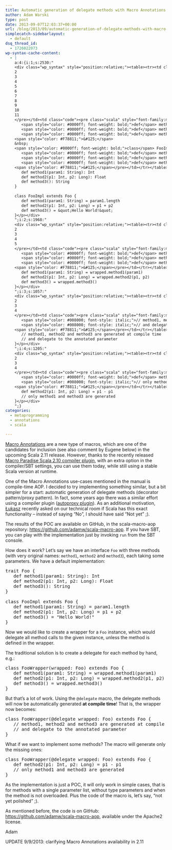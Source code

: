 ```yaml
---
title: Automatic generation of delegate methods with Macro Annotations
author: Adam Warski
type: post
date: 2013-09-07T12:03:37+00:00
url: /blog/2013/09/automatic-generation-of-delegate-methods-with-macro-annotations/
simplecatch-sidebarlayout:
  - default
dsq_thread_id:
  - 1726022073
wp-syntax-cache-content:
  - |
    a:4:{i:1;s:2530:"
    <div class="wp_syntax" style="position:relative;"><table><tr><td class="line_numbers"><pre>1
    2
    3
    4
    5
    6
    7
    8
    9
    10
    11
    </pre></td><td class="code"><pre class="scala" style="font-family:monospace;"><span style="color: #0000ff; font-weight: bold;">trait</span> Foo <span style="color: #F78811;">&#123;</span>
       <span style="color: #0000ff; font-weight: bold;">def</span> method1<span style="color: #F78811;">&#40;</span>param1<span style="color: #000080;">:</span> String<span style="color: #F78811;">&#41;</span><span style="color: #000080;">:</span> Int
       <span style="color: #0000ff; font-weight: bold;">def</span> method2<span style="color: #F78811;">&#40;</span>p1<span style="color: #000080;">:</span> Int, p2<span style="color: #000080;">:</span> Long<span style="color: #F78811;">&#41;</span><span style="color: #000080;">:</span> Float
       <span style="color: #0000ff; font-weight: bold;">def</span> method3<span style="color: #F78811;">&#40;</span><span style="color: #F78811;">&#41;</span><span style="color: #000080;">:</span> String
    <span style="color: #F78811;">&#125;</span>
    &nbsp;
    <span style="color: #0000ff; font-weight: bold;">class</span> FooImpl <span style="color: #0000ff; font-weight: bold;">extends</span> Foo <span style="color: #F78811;">&#123;</span>
       <span style="color: #0000ff; font-weight: bold;">def</span> method1<span style="color: #F78811;">&#40;</span>param1<span style="color: #000080;">:</span> String<span style="color: #F78811;">&#41;</span> <span style="color: #000080;">=</span> param1.<span style="color: #000000;">length</span>
       <span style="color: #0000ff; font-weight: bold;">def</span> method2<span style="color: #F78811;">&#40;</span>p1<span style="color: #000080;">:</span> Int, p2<span style="color: #000080;">:</span> Long<span style="color: #F78811;">&#41;</span> <span style="color: #000080;">=</span> p1 + p2
       <span style="color: #0000ff; font-weight: bold;">def</span> method3<span style="color: #F78811;">&#40;</span><span style="color: #F78811;">&#41;</span> <span style="color: #000080;">=</span> <span style="color: #6666FF;">&quot;Hello World!&quot;</span>
    <span style="color: #F78811;">&#125;</span></pre></td></tr></table><p class="theCode" style="display:none;">trait Foo {
       def method1(param1: String): Int
       def method2(p1: Int, p2: Long): Float
       def method3(): String
    }
    
    class FooImpl extends Foo {
       def method1(param1: String) = param1.length
       def method2(p1: Int, p2: Long) = p1 + p2
       def method3() = &quot;Hello World!&quot;
    }</p></div>
    ";i:2;s:1968:"
    <div class="wp_syntax" style="position:relative;"><table><tr><td class="line_numbers"><pre>1
    2
    3
    4
    5
    </pre></td><td class="code"><pre class="scala" style="font-family:monospace;"><span style="color: #0000ff; font-weight: bold;">class</span> FooWrapper<span style="color: #F78811;">&#40;</span>wrapped<span style="color: #000080;">:</span> Foo<span style="color: #F78811;">&#41;</span> <span style="color: #0000ff; font-weight: bold;">extends</span> Foo <span style="color: #F78811;">&#123;</span>
       <span style="color: #0000ff; font-weight: bold;">def</span> method1<span style="color: #F78811;">&#40;</span>param1<span style="color: #000080;">:</span> String<span style="color: #F78811;">&#41;</span> <span style="color: #000080;">=</span> wrapped.<span style="color: #000000;">method1</span><span style="color: #F78811;">&#40;</span>param1<span style="color: #F78811;">&#41;</span>
       <span style="color: #0000ff; font-weight: bold;">def</span> method2<span style="color: #F78811;">&#40;</span>p1<span style="color: #000080;">:</span> Int, p2<span style="color: #000080;">:</span> Long<span style="color: #F78811;">&#41;</span> <span style="color: #000080;">=</span> wrapped.<span style="color: #000000;">method2</span><span style="color: #F78811;">&#40;</span>p1, p2<span style="color: #F78811;">&#41;</span>
       <span style="color: #0000ff; font-weight: bold;">def</span> method3<span style="color: #F78811;">&#40;</span><span style="color: #F78811;">&#41;</span> <span style="color: #000080;">=</span> wrapped.<span style="color: #000000;">method3</span><span style="color: #F78811;">&#40;</span><span style="color: #F78811;">&#41;</span>
    <span style="color: #F78811;">&#125;</span></pre></td></tr></table><p class="theCode" style="display:none;">class FooWrapper(wrapped: Foo) extends Foo {
       def method1(param1: String) = wrapped.method1(param1)
       def method2(p1: Int, p2: Long) = wrapped.method2(p1, p2)
       def method3() = wrapped.method3()
    }</p></div>
    ";i:3;s:1057:"
    <div class="wp_syntax" style="position:relative;"><table><tr><td class="line_numbers"><pre>1
    2
    3
    4
    </pre></td><td class="code"><pre class="scala" style="font-family:monospace;"><span style="color: #0000ff; font-weight: bold;">class</span> FooWrapper<span style="color: #F78811;">&#40;</span><span style="color: #000080;">@</span>delegate wrapped<span style="color: #000080;">:</span> Foo<span style="color: #F78811;">&#41;</span> <span style="color: #0000ff; font-weight: bold;">extends</span> Foo <span style="color: #F78811;">&#123;</span>
       <span style="color: #008000; font-style: italic;">// method1, method2 and method3 are generated at compile time</span>
       <span style="color: #008000; font-style: italic;">// and delegate to the annotated parameter</span>
    <span style="color: #F78811;">&#125;</span></pre></td></tr></table><p class="theCode" style="display:none;">class FooWrapper(@delegate wrapped: Foo) extends Foo {
       // method1, method2 and method3 are generated at compile time
       // and delegate to the annotated parameter
    }</p></div>
    ";i:4;s:1205:"
    <div class="wp_syntax" style="position:relative;"><table><tr><td class="line_numbers"><pre>1
    2
    3
    4
    </pre></td><td class="code"><pre class="scala" style="font-family:monospace;"><span style="color: #0000ff; font-weight: bold;">class</span> FooWrapper<span style="color: #F78811;">&#40;</span><span style="color: #000080;">@</span>delegate wrapped<span style="color: #000080;">:</span> Foo<span style="color: #F78811;">&#41;</span> <span style="color: #0000ff; font-weight: bold;">extends</span> Foo <span style="color: #F78811;">&#123;</span>
       <span style="color: #0000ff; font-weight: bold;">def</span> method2<span style="color: #F78811;">&#40;</span>p1<span style="color: #000080;">:</span> Int, p2<span style="color: #000080;">:</span> Long<span style="color: #F78811;">&#41;</span> <span style="color: #000080;">=</span> p1 - p1
       <span style="color: #008000; font-style: italic;">// only method1 and method3 are generated</span>
    <span style="color: #F78811;">&#125;</span></pre></td></tr></table><p class="theCode" style="display:none;">class FooWrapper(@delegate wrapped: Foo) extends Foo {
       def method2(p1: Int, p2: Long) = p1 - p1
       // only method1 and method3 are generated
    }</p></div>
    ";}
categories:
  - metaprogramming
  - annotations
  - scala

---
```

[Macro Annotations][1] are a new type of macros, which are one of the candidates for inclusion (see also comment by Eugene below) in the upcoming Scala 2.11 release. However, thanks to the recently released [Macro Paradise Scala 2.10 compiler plugin][2], with an extra option in the compiler/SBT settings, you can use them today, while still using a stable Scala version at runtime.

One of the Macro Annotations use-cases mentioned in the manual is compile-time AOP. I decided to try implementing something similar, but a bit simpler for a start: automatic generation of delegate methods (decorator pattern/proxy pattern). In fact, some years ago there was a similar effort using a compiler plugin ([autoproxy plugin][3]). As an additional motivation, [Łukasz][4] recently asked on our technical room if Scala has this exact functionality &#8211; instead of saying &#8220;No&#8221;, I should have said &#8220;Not yet&#8221; ;).

The results of the POC are available on GitHub, in the scala-macro-aop repository: <https://github.com/adamw/scala-macro-aop>. If you have SBT, you can play with the implementation just by invoking `run` from the SBT console.

How does it work? Let&#8217;s say we have an interface `Foo` with three methods (with very original names: `method1`, `method2` and `method3`), each taking some parameters. We have a default implementation:

<pre lang="scala" line="1">trait Foo {
   def method1(param1: String): Int
   def method2(p1: Int, p2: Long): Float
   def method3(): String
}

class FooImpl extends Foo {
   def method1(param1: String) = param1.length
   def method2(p1: Int, p2: Long) = p1 + p2
   def method3() = "Hello World!"
}
</pre>

Now we would like to create a wrapper for a `Foo` instance, which would delegate all method calls to the given instance, unless the method is defined in the wrapper.

The traditional solution is to create a delegate for each method by hand, e.g.:

<pre lang="scala" line="1">class FooWrapper(wrapped: Foo) extends Foo {
   def method1(param1: String) = wrapped.method1(param1)
   def method2(p1: Int, p2: Long) = wrapped.method2(p1, p2)
   def method3() = wrapped.method3()
}
</pre>

But that&#8217;s a lot of work. Using the `@delegate` macro, the delegate methods will now be automatically generated **at compile time**! That is, the wrapper now becomes:

<pre lang="scala" line="1">class FooWrapper(@delegate wrapped: Foo) extends Foo {
   // method1, method2 and method3 are generated at compile time
   // and delegate to the annotated parameter
}
</pre>

What if we want to implement some methods? The macro will generate only the missing ones:

<pre lang="scala" line="1">class FooWrapper(@delegate wrapped: Foo) extends Foo {
   def method2(p1: Int, p2: Long) = p1 - p1
   // only method1 and method3 are generated
}
</pre>

As the implementation is just a POC, it will only work in simple cases, that is for methods with a single parameter list, without type parameters and when the method is not overloaded. Plus the code of the macro is, let&#8217;s say, &#8220;not yet polished&#8221; ;).

As mentioned before, the code is on GitHub: <https://github.com/adamw/scala-macro-aop>, available under the Apache2 license.

Adam

UPDATE 9/9/2013: clarifying Macro Annotations availability in 2.11

 [1]: http://docs.scala-lang.org/overviews/macros/annotations.html
 [2]: http://docs.scala-lang.org/overviews/macros/paradise.html
 [3]: https://github.com/kevinwright/Autoproxy-Lite
 [4]: https://twitter.com/Zuchos
